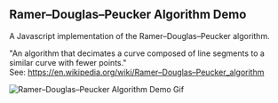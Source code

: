 Ramer–Douglas–Peucker Algorithm Demo
---
A Javascript implementation of the Ramer–Douglas–Peucker algorithm.

"An algorithm that decimates a curve composed of line segments to a similar curve with fewer points."\
See: <https://en.wikipedia.org/wiki/Ramer–Douglas–Peucker_algorithm>

![Ramer–Douglas–Peucker Algorithm Demo Gif](https://github.com/NatesGitHub/Ramer-Douglas-Peucker-Algorithm-Javascript/blob/main/Ramer%E2%80%93Douglas%E2%80%93Peucker%20Algorithm%20Demo.gif)
